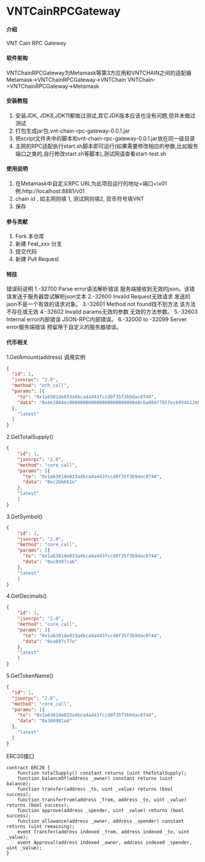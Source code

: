# VNTCainRPCGateway

#### 介绍
VNT Cain RPC Gateway

#### 软件架构
VNTChainRPCGateway为Metamask等第3方应用和VNTCHAIN之间的适配器
Metamask->VNTChainRPCGateway->VNTChain
VNTChain->VNTChainRPCGateway->Metamask


#### 安装教程

1.  安装JDK, JDK8,JDK11都做过测试,其它JDK版本应该也没有问题,但并未做过测试
2.  打包生成jar包,vnt-chain-rpc-gateway-0.0.1.jar
3.  把script文件夹中的脚本和vnt-chain-rpc-gateway-0.0.1.jar放在同一级目录
4.  主网的RPC适配执行start.sh脚本即可运行(如果需要修改相应的参数,比如服务端口之类的,自行修改start.sh等脚本),测试网请查看start-test.sh

#### 使用说明

1.  在Metamask中自定义RPC URL为此项目运行的地址+端口+\v01 例:http://localhost:8881/v01
2.  chain id , 如主网则填 1, 测试网则填2, 货币符号填VNT
3.  保存

#### 参与贡献

1.  Fork 本仓库
2.  新建 Feat_xxx 分支
3.  提交代码
4.  新建 Pull Request


#### 特技

错误码说明
1.-32700	Parse error语法解析错误	服务端接收到无效的json。该错误发送于服务器尝试解析json文本
2.-32600	Invalid Request无效请求	发送的json不是一个有效的请求对象。
3.-32601	Method not found找不到方法	该方法不存在或无效
4.-32602	Invalid params无效的参数	无效的方法参数。
5.-32603	Internal error内部错误	JSON-RPC内部错误。
6.-32000 to -32099	Server error服务端错误	预留用于自定义的服务器错误。

#### 代币相关
1.GetAmount(address)
调用实例
```json
{
  "id": 1,
  "jsonrpc": "2.0",
  "method": "eth_call",
  "params": [{
    "to": "0x1a6301de033a4bca4a443fccd0f35f3b9dac0744",
    "data": "0xee3884ac000000000000000000000000a8c6a0897785fecb954b12bbd4feab5ce2d8a7ca"
  },
    "latest"
  ]
}
```

2.GetTotalSupply()
```json
{
    "id": 1,
    "jsonrpc": "2.0",
    "method": "core_call",
    "params": [{
	  "to": "0x1a6301de033a4bca4a443fccd0f35f3b9dac0744",
	  "data": "0xc2bb661e"
    },
	"latest"
    ]
}
```

3.GetSymbol()
```json
{
    "id": 1,
    "jsonrpc": "2.0",
    "method": "core_call",
    "params": [{
	  "to": "0x1a6301de033a4bca4a443fccd0f35f3b9dac0744",
	  "data": "0xc0497ca6"
    },
	"latest"
    ]
}
```

4.GetDecimals()
```json
{
    "id": 1,
    "jsonrpc": "2.0",
    "method": "core_call",
    "params": [{
	  "to": "0x1a6301de033a4bca4a443fccd0f35f3b9dac0744",
	  "data": "0xa697c77e"
    },
	"latest"
    ]
}
```

5.GetTokenName()
```json
{
  "id": 1,
  "jsonrpc": "2.0",
  "method": "core_call",
  "params": [{
    "to": "0x1a6301de033a4bca4a443fccd0f35f3b9dac0744",
    "data": "0x388981ad"
  },
    "latest"
  ]
}
```

ERC20接口
```
contract ERC20 {
    function totalSupply() constant returns (uint theTotalSupply);
    function balanceOf(address _owner) constant returns (uint balance);
    function transfer(address _to, uint _value) returns (bool success);
    function transferFrom(address _from, address _to, uint _value) returns (bool success);
    function approve(address _spender, uint _value) returns (bool success);
    function allowance(address _owner, address _spender) constant returns (uint remaining);
    event Transfer(address indexed _from, address indexed _to, uint _value);
    event Approval(address indexed _owner, address indexed _spender, uint _value);
}
```


